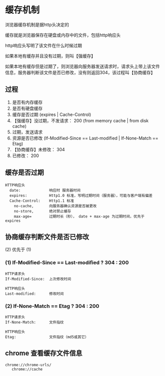 # 缓存机制

浏览器缓存机制是据http头决定的

缓存就是浏览器保存在硬盘或内存中的文件，包括http响应头

http响应头写明了该文件在什么时候过期

如果本地有缓存并且没有过期，则叫【强缓存】

如果本地有缓存但是过期了，则浏览器向服务器发送请求时，请求头上带上该文件信息，服务器判断该文件是否已修改，没有则返回304，该过程叫【协商缓存】

## 过程

1. 是否有内存缓存
2. 是否有硬盘缓存
3. 缓存是否过期 (expires | Cache-Control)
4. 【强缓存】没过期，不发请求： 200 (from memory cache | from disk cache)
5. 过期，发送请求
6. 资源是否已修改 (If-Modified-Since == Last-modified | If-None-Match == Etag)
7. 【协商缓存】未修改： 304
8. 已修改： 200

## 缓存是否过期
```
HTTP响应头
  date:             响应时 服务器时间
  expires:          Http1.0 标准，写明过期时间（服务器），可能与客户端有偏差
  Cache-Control:    Http1.1 标准
    no-cache,       向服务器确认资源是否被更改
    no-store,       绝对禁止缓存
    max-age=        过期时长（秒）， date + max-age 为过期时间，优先于 expires
```

## 协商缓存判断文件是否已修改
(2) 优先于 (1)

### (1) If-Modified-Since == Last-modified ? 304 : 200
```
HTTP请求头
If-Modified-Since:  上次修改时间
```
```
HTTP响应头
Last-modified:      修改时间
```

### (2) If-None-Match == Etag ? 304 : 200
```
HTTP请求头
If-None-Match:      文件指纹
```
```
HTTP响应头
Etag:               文件指纹（md5或其它）
```

## chrome 查看缓存文件信息
```
chrome://chrome-urls/
   chrome://cache
```
